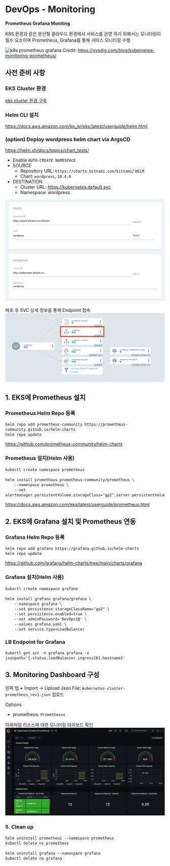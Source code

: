 # DevOps - Monitoring

__Prometheus Grafana Moniting__

K8S 환경과 같은 분산형 클라우드 환경에서 서비스를 운영 하기 위해서는 모니터링이 필수 요소이며 Prometheus, Grafana를 통해 서비스 모니티링 수행 

![k8s prometheus grafana](https://478h5m1yrfsa3bbe262u7muv-wpengine.netdna-ssl.com/wp-content/uploads/2018/08/prometheus_kubernetes_diagram_overview.png)
Credit: https://sysdig.com/blog/kubernetes-monitoring-prometheus/

## 사전 준비 사항

### EKS Cluster 환경
[eks cluster 환경 구축](../amazon-eks-argocd/README.md)

### Helm CLI 설치
https://docs.aws.amazon.com/ko_kr/eks/latest/userguide/helm.html

### (option) Deploy wordpress helm chart via ArgoCD
https://helm.sh/docs/topics/chart_tests/

- Enable `AUTO-CREATE NAMESPACE`
- SOURCE
  - Repository URL: `https://charts.bitnami.com/bitnami`/ `HELM`
  - Chart: `wordpress`, `10.4.0`
- DESTINATION
  - Cluster URL: https://kubernetes.default.svc
  - Namespace: wordpress

![helm wordpress](images/helm-wordpress-argo-parameter.png)

배포 후 SVC 상세 정보를 통해 Endpoint 접속
![helm wordpress svc](images/helm-wordpress-argo-svc.png)

## 1. EKS에 Prometheus 설치

### Prometheus Helm Repo 등록 
```
helm repo add prometheus-community https://prometheus-community.github.io/helm-charts
helm repo update
```

https://github.com/prometheus-community/helm-charts

### Prometheus 설치(Helm 사용)
```
kubectl create namespace prometheus

helm install prometheus prometheus-community/prometheus \
    --namespace prometheus \
    --set alertmanager.persistentVolume.storageClass="gp2",server.persistentVolume.storageClass="gp2"
```

https://docs.aws.amazon.com/eks/latest/userguide/prometheus.html

## 2. EKS에 Grafana 설치 및 Prometheus 연동

### Grafana Helm Repo 등록

```
helm repo add grafana https://grafana.github.io/helm-charts
helm repo update
```
https://github.com/grafana/helm-charts/tree/main/charts/grafana

### Grafana 설치(Helm 사용)

```
kubectl create namespace grafana

helm install grafana grafana/grafana \
    --namespace grafana \
    --set persistence.storageClassName="gp2" \
    --set persistence.enabled=true \
    --set adminPassword='DevOps1@' \
    --values grafana.yaml \
    --set service.type=LoadBalancer
```

### LB Endpoint for Grafana
```
kubectl get svc -n grafana grafana -o jsonpath='{.status.loadBalancer.ingress[0].hostname}'
```

## 3. Monitoring Dashboard 구성  

왼쪽 텝 __+__ Import -> Upload Json File:
`kubernetes-cluster-prometheus_rev1.json` 업로드

Options
  - prometheus: `Promethesus`

아래처럼 리소스에 대한 모니터링 대쉬보드 확인
![K8S Dashboard](images/grafana-k8s-dashboard.png)

### 5. Clean up

```
helm uninstall prometheus --namespace prometheus
kubectl delete ns prometheus

helm uninstall grafana --namespace grafana
kubectl delete ns grafana
```